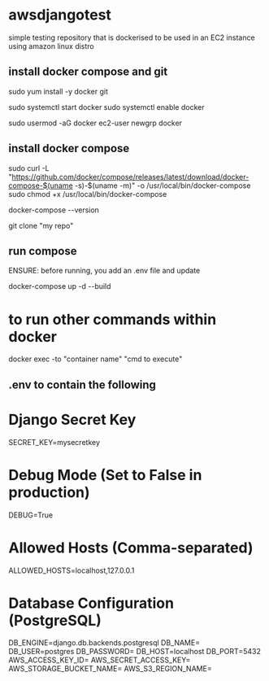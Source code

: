 # awsdjangotest
simple testing repository that is dockerised to be used in an EC2 instance using amazon linux distro

## install docker compose and git

sudo yum install -y docker git

sudo systemctl start docker
sudo systemctl enable docker

sudo usermod -aG docker ec2-user
newgrp docker

## install docker compose

sudo curl -L "https://github.com/docker/compose/releases/latest/download/docker-compose-$(uname -s)-$(uname -m)" -o /usr/local/bin/docker-compose
sudo chmod +x /usr/local/bin/docker-compose

docker-compose --version

git clone "my repo"

## run compose

ENSURE: before running, you add an .env file and update

docker-compose up -d --build

# to run other commands within docker

docker exec -to "container name" "cmd to execute"

## .env to contain the following

# Django Secret Key
SECRET_KEY=mysecretkey

# Debug Mode (Set to False in production)
DEBUG=True

# Allowed Hosts (Comma-separated)
ALLOWED_HOSTS=localhost,127.0.0.1

# Database Configuration (PostgreSQL)
DB_ENGINE=django.db.backends.postgresql
DB_NAME=
DB_USER=postgres
DB_PASSWORD=
DB_HOST=localhost
DB_PORT=5432
AWS_ACCESS_KEY_ID=
AWS_SECRET_ACCESS_KEY=
AWS_STORAGE_BUCKET_NAME=
AWS_S3_REGION_NAME=
